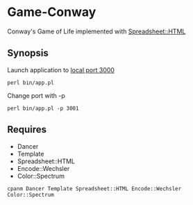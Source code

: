 Game-Conway
===================
Conway's Game of Life implemented with [Spreadsheet::HTML](https://metacpan.org/pod/Spreadsheet::HTML)

Synopsis
--------
Launch application to [local port 3000](http://localhost:3000)

```
perl bin/app.pl
```

Change port with -p
```
perl bin/app.pl -p 3001
```

Requires
--------
* Dancer
* Template
* Spreadsheet::HTML
* Encode::Wechsler
* Color::Spectrum
```
cpanm Dancer Template Spreadsheet::HTML Encode::Wechsler Color::Spectrum
```
